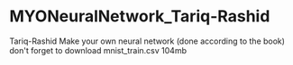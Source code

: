 # MYONeuralNetwork_Tariq-Rashid
Tariq-Rashid Make your own neural network (done according to the book) don't forget to download mnist_train.csv 104mb

